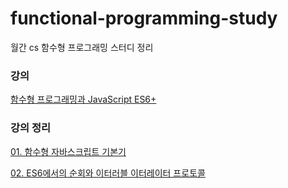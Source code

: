 # functional-programming-study
월간 cs 함수형 프로그래밍 스터디 정리  
### 강의    
[함수형 프로그래밍과 JavaScript ES6+](https://www.inflearn.com/course/functional-es6/dashboard)


### 강의 정리
[01. 함수형 자바스크립트 기본기](https://github.com/Seokwoodang/functional-programming-study/blob/main/01.%20%ED%95%A8%EC%88%98%ED%98%95%20%EC%9E%90%EB%B0%94%EC%8A%A4%ED%81%AC%EB%A6%BD%ED%8A%B8%20%EA%B8%B0%EB%B3%B8%EA%B8%B0/%EA%B0%95%EC%9D%98%EC%A0%95%EB%A6%AC.md)    
  
[02. ES6에서의 순회와 이터러블 이터레이터 프로토콜](https://github.com/Seokwoodang/functional-programming-study/blob/main/02.%20ES6%EC%97%90%EC%84%9C%EC%9D%98%20%EC%88%9C%ED%9A%8C%EC%99%80%20%EC%9D%B4%ED%84%B0%EB%9F%AC%EB%B8%94%20%EC%9D%B4%ED%84%B0%EB%A0%88%EC%9D%B4%ED%84%B0%20%ED%94%84%EB%A1%9C%ED%86%A0%EC%BD%9C/%EA%B0%95%EC%9D%98%EC%A0%95%EB%A6%AC.md)
